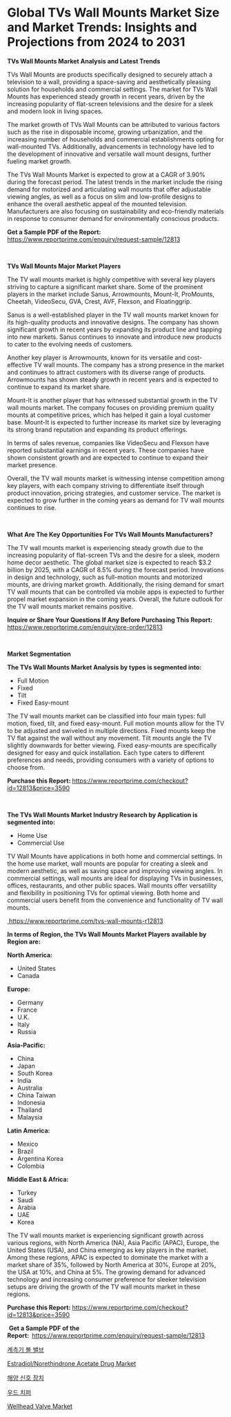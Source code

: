 <p><h1>Global TVs Wall Mounts Market Size and Market Trends: Insights and Projections from 2024 to 2031</h1></p><p><strong>TVs Wall Mounts Market Analysis and Latest Trends</strong></p>
<p><p>TVs Wall Mounts are products specifically designed to securely attach a television to a wall, providing a space-saving and aesthetically pleasing solution for households and commercial settings. The market for TVs Wall Mounts has experienced steady growth in recent years, driven by the increasing popularity of flat-screen televisions and the desire for a sleek and modern look in living spaces.</p><p>The market growth of TVs Wall Mounts can be attributed to various factors such as the rise in disposable income, growing urbanization, and the increasing number of households and commercial establishments opting for wall-mounted TVs. Additionally, advancements in technology have led to the development of innovative and versatile wall mount designs, further fueling market growth.</p><p>The TVs Wall Mounts Market is expected to grow at a CAGR of 3.90% during the forecast period. The latest trends in the market include the rising demand for motorized and articulating wall mounts that offer adjustable viewing angles, as well as a focus on slim and low-profile designs to enhance the overall aesthetic appeal of the mounted television. Manufacturers are also focusing on sustainability and eco-friendly materials in response to consumer demand for environmentally conscious products.</p></p>
<p><strong>Get a Sample PDF of the Report:&nbsp;</strong> <a href="https://www.reportprime.com/enquiry/request-sample/12813">https://www.reportprime.com/enquiry/request-sample/12813</a></p>
<p>&nbsp;</p>
<p><strong>TVs Wall Mounts Major Market Players</strong></p>
<p><p>The TV wall mounts market is highly competitive with several key players striving to capture a significant market share. Some of the prominent players in the market include Sanus, Arrowmounts, Mount-It, ProMounts, Cheetah, VideoSecu, GVA, Crest, AVF, Flexson, and Floatinggrip.</p><p>Sanus is a well-established player in the TV wall mounts market known for its high-quality products and innovative designs. The company has shown significant growth in recent years by expanding its product line and tapping into new markets. Sanus continues to innovate and introduce new products to cater to the evolving needs of customers.</p><p>Another key player is Arrowmounts, known for its versatile and cost-effective TV wall mounts. The company has a strong presence in the market and continues to attract customers with its diverse range of products. Arrowmounts has shown steady growth in recent years and is expected to continue to expand its market share.</p><p>Mount-It is another player that has witnessed substantial growth in the TV wall mounts market. The company focuses on providing premium quality mounts at competitive prices, which has helped it gain a loyal customer base. Mount-It is expected to further increase its market size by leveraging its strong brand reputation and expanding its product offerings.</p><p>In terms of sales revenue, companies like VideoSecu and Flexson have reported substantial earnings in recent years. These companies have shown consistent growth and are expected to continue to expand their market presence.</p><p>Overall, the TV wall mounts market is witnessing intense competition among key players, with each company striving to differentiate itself through product innovation, pricing strategies, and customer service. The market is expected to grow further in the coming years as demand for TV wall mounts continues to rise.</p></p>
<p>&nbsp;</p>
<p><strong>What Are The Key Opportunities For TVs Wall Mounts Manufacturers?</strong></p>
<p><p>The TV wall mounts market is experiencing steady growth due to the increasing popularity of flat-screen TVs and the desire for a sleek, modern home decor aesthetic. The global market size is expected to reach $3.2 billion by 2025, with a CAGR of 8.5% during the forecast period. Innovations in design and technology, such as full-motion mounts and motorized mounts, are driving market growth. Additionally, the rising demand for smart TV wall mounts that can be controlled via mobile apps is expected to further propel market expansion in the coming years. Overall, the future outlook for the TV wall mounts market remains positive.</p></p>
<p><strong>Inquire or Share Your Questions If Any Before Purchasing This Report:</strong> <a href="https://www.reportprime.com/enquiry/pre-order/12813">https://www.reportprime.com/enquiry/pre-order/12813</a></p>
<p>&nbsp;</p>
<p><strong>Market Segmentation</strong></p>
<p><strong>The TVs Wall Mounts Market Analysis by types is segmented into:</strong></p>
<p><ul><li>Full Motion</li><li>Fixed</li><li>Tilt</li><li>Fixed Easy-mount</li></ul></p>
<p><p>The TV wall mounts market can be classified into four main types: full motion, fixed, tilt, and fixed easy-mount. Full motion mounts allow for the TV to be adjusted and swiveled in multiple directions. Fixed mounts keep the TV flat against the wall without any movement. Tilt mounts angle the TV slightly downwards for better viewing. Fixed easy-mounts are specifically designed for easy and quick installation. Each type caters to different preferences and needs, providing consumers with a variety of options to choose from.</p></p>
<p><strong>Purchase this Report:&nbsp;</strong><a href="https://www.reportprime.com/checkout?id=12813&price=3590">https://www.reportprime.com/checkout?id=12813&price=3590</a></p>
<p>&nbsp;</p>
<p><strong>The TVs Wall Mounts Market Industry Research by Application is segmented into:</strong></p>
<p><ul><li>Home Use</li><li>Commercial Use</li></ul></p>
<p><p>TV Wall Mounts have applications in both home and commercial settings. In the home use market, wall mounts are popular for creating a sleek and modern aesthetic, as well as saving space and improving viewing angles. In commercial settings, wall mounts are ideal for displaying TVs in businesses, offices, restaurants, and other public spaces. Wall mounts offer versatility and flexibility in positioning TVs for optimal viewing. Both home and commercial users benefit from the convenience and functionality of TV wall mounts.</p></p>
<p><a href="https://www.reportprime.com/tvs-wall-mounts-r12813">&nbsp;https://www.reportprime.com/tvs-wall-mounts-r12813</a></p>
<p><strong>In terms of Region, the TVs Wall Mounts Market Players available by Region are:</strong></p>
<p>
    <p> <strong> North America: </strong>
        <ul>
            <li>United States</li>
            <li>Canada</li>
        </ul>
        </p> 
    <p> <strong> Europe: </strong>
        <ul>
            <li>Germany</li>
            <li>France</li>
            <li>U.K.</li>
            <li>Italy</li>
            <li>Russia</li>
        </ul>
        </p> 
    <p> <strong> Asia-Pacific: </strong>
        <ul>
            <li>China</li>
            <li>Japan</li>
            <li>South Korea</li>
            <li>India</li>
            <li>Australia</li>
            <li>China Taiwan</li>
            <li>Indonesia</li>
            <li>Thailand</li>
            <li>Malaysia</li>
        </ul>
        </p> 
    <p> <strong> Latin America: </strong>
        <ul>
            <li>Mexico</li>
            <li>Brazil</li>
            <li>Argentina Korea</li>
            <li>Colombia</li>
        </ul>
        </p> 
    <p> <strong> Middle East & Africa: </strong>
        <ul>
            <li>Turkey</li>
            <li>Saudi</li>
            <li>Arabia</li>
            <li>UAE</li>
            <li>Korea</li>
        </ul>
    </p>
    </p>
<p><p>The TV wall mounts market is experiencing significant growth across various regions, with North America (NA), Asia Pacific (APAC), Europe, the United States (USA), and China emerging as key players in the market. Among these regions, APAC is expected to dominate the market with a market share of 35%, followed by North America at 30%, Europe at 20%, the USA at 10%, and China at 5%. The growing demand for advanced technology and increasing consumer preference for sleeker television setups are driving the growth of the TV wall mounts market in these regions.</p></p>
<p><strong>Purchase this Report: </strong><a href="https://www.reportprime.com/checkout?id=12813&price=3590">https://www.reportprime.com/checkout?id=12813&price=3590</a></p>
<p>&nbsp;<strong>Get a Sample PDF of the Report:&nbsp;&nbsp;</strong><a href="https://www.reportprime.com/enquiry/request-sample/12813">https://www.reportprime.com/enquiry/request-sample/12813</a></p>
<p><strong></strong></p>
<p><p><a href="https://medium.com/@lianaporter601981/%EA%B8%B0%EA%B8%B0-%EB%B3%BC-%EB%B0%B8%EB%B8%8C-%EC%8B%9C%EC%9E%A5-%EA%B7%9C%EB%AA%A8-%EC%84%B1%EC%9E%A5-%EB%8F%99%ED%96%A5-%ED%86%B5%EA%B3%84-%EB%B0%8F-%EC%98%88%EC%B8%A1-2024-2031-35a0e6463cae">계측기 볼 밸브</a></p><p><a href="https://medium.com/@keith.sutherland8067/estradiol-norethindrone-acetate-drug-market-overview-global-market-trends-and-future-prospects-88c852be3fec">Estradiol/Norethindrone Acetate Drug Market</a></p><p><a href="https://medium.com/@mariedawsonv31/%ED%95%B4%EC%96%91-%EC%8B%A0%ED%98%B8-%EC%9E%A5%EC%B9%98-%EC%8B%9C%EC%9E%A5-%EB%8F%99%ED%96%A5-%ED%95%B4%EC%96%91-%EC%8B%A0%ED%98%B8-%EC%9E%A5%EC%B9%98-%EC%8B%9C%EC%9E%A5-%ED%86%B5%EC%B0%B0%EB%A0%A5-%EB%B0%8F-%EC%98%88%EC%B8%A1-%EB%B6%84%EC%84%9D%EC%97%90-%EC%B4%88%EC%A0%90%EC%9D%84-%EB%A7%9E%EC%B6%A4-2024-2031-221163403d2f">해양 신호 장치</a></p><p><a href="https://github.com/gambitz1998/Market-Research-Report-List-1/blob/main/119840161948.md">우드 치퍼</a></p><p><a href="https://github.com/jodemen/Market-Research-Report-List-3/blob/main/wellhead-valve-market.md">Wellhead Valve Market</a></p></p>